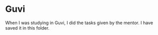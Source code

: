 # Guvi
When I was studying in Guvi, I did the tasks given by the mentor.
I have saved it in this folder.


